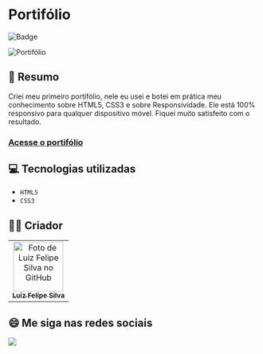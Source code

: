 # Portifólio

![Badge](http://img.shields.io/static/v1?label=STATUS&message=CONCLUIDO&color=GREEN&style=for-the-badge)             

<img src="https://luizfelipe9627.github.io/portifolio/images/portifolio.png" alt="Portifólio">

## 📄 Resumo

Criei meu primeiro portifólio, nele eu usei e botei em prática meu conhecimento sobre HTML5, CSS3 e sobre Responsividade. Ele está 100% responsivo para qualquer dispositivo móvel. Fiquei muito satisfeito com o resultado.

### <a href="https://luizfelipe9627.github.io/portifolio/">Acesse o portifólio</a>

## 💻 Tecnologias utilizadas

- ``HTML5``
- ``CSS3``

## 🧑‍💻 Criador

<table>
  <tr>
    <td align="center">
      <a href="https://github.com/luizfelipe9627">
        <img src="https://github.com/luizfelipe9627.png" width="100px;" alt="Foto de Luiz Felipe Silva no GitHub"/><br>
        <sub>
          <b>Luiz Felipe Silva</b>
        </sub>
      </a>
    </td>
  </tr>
</table>

## 😄 Me siga nas redes sociais<br>

<p align="left">
  <a href="https://www.linkedin.com/in/luizfelipe9627/" target="_blank"><img src="https://img.shields.io/badge/-LinkedIn-%230077B5?style=for-the-badge&logo=linkedin&logoColor=white"></a>
</p>

